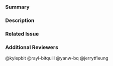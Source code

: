 
### Summary

<!--- General summary / title -->

### Description

<!--- Details of what you changed -->

### Related Issue

<!--- Link to issue where this is tracked -->

### Additional Reviewers
@kylepbit
@rayl-bitquill
@yanw-bq
@jerrytfleung
<!-- Any additional reviewers -->
